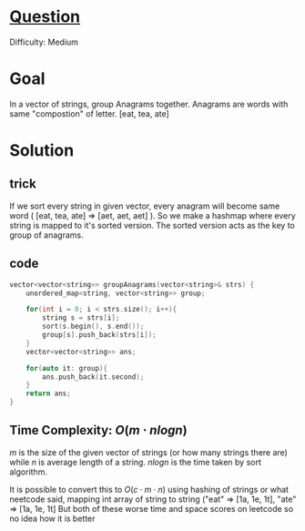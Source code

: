 # [Question](https://leetcode.com/problems/group-anagrams/)
Difficulty: Medium

# Goal
In a vector of strings, group Anagrams together. Anagrams are words with same "compostion" of letter. [eat, tea, ate]

# Solution
## trick 
If we sort every string in given vector, every anagram will become same word ( [eat, tea, ate] => [aet, aet, aet] ).
So we make a hashmap where every string is mapped to it's sorted version. The sorted version acts as the key to group of anagrams.

## code
```cpp
vector<vector<string>> groupAnagrams(vector<string>& strs) {
    unordered_map<string, vector<string>> group;

    for(int i = 0; i < strs.size(); i++){
        string s = strs[i];
        sort(s.begin(), s.end());
        group[s].push_back(strs[i]);
    }
    vector<vector<string>> ans;

    for(auto it: group){
        ans.push_back(it.second);
    }
    return ans;
}
```
## Time Complexity: $O(m\cdot n log n )$
$m$ is the size of the given vector of strings (or how many strings there are) while $n$ is average length of a string. $n log n$ is the time taken by sort algorithm.  
  
It is possible to convert this to $O(c \cdot m \cdot n)$ using hashing of strings or what neetcode said, mapping int array of string to string ("eat" => [1a, 1e, 1t], "ate" => [1a, 1e, 1t]
But both of these worse time and space scores on leetcode so no idea how it is better
